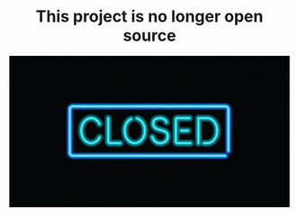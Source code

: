 <h1 align="center">This project is no longer open source</h1>
<p align="center">
<img alt="Closed" src="https://github.com/mrepol742/PROJECT-WEBVIUM/blob/master/close.gif"/>
</p>

